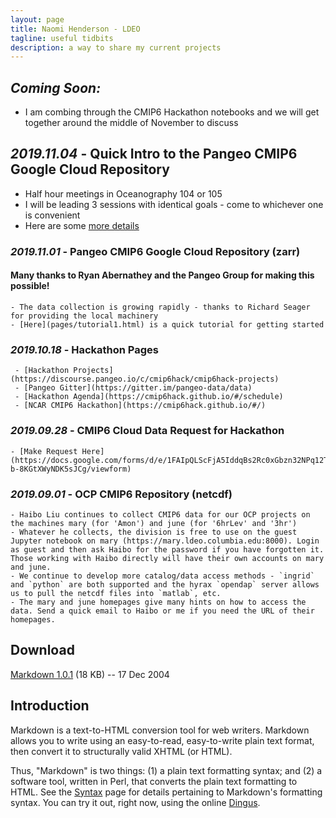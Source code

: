 ```yaml
---
layout: page
title: Naomi Henderson - LDEO
tagline: useful tidbits
description: a way to share my current projects
---
```


*Coming Soon:* 
--------------
- I am combing through the CMIP6 Hackathon notebooks and we will get together around the middle of November to discuss


*2019.11.04* -  Quick Intro to the Pangeo CMIP6 Google Cloud Repository
--------------
- Half hour meetings in Oceanography 104 or 105
- I will be leading 3 sessions with identical goals - come to whichever one is convenient
- Here are some [more details](https://naomi-henderson.github.io/pages/sessions.html)


### *2019.11.01* -  Pangeo CMIP6 Google Cloud Repository (zarr)

#### Many thanks to Ryan Abernathey and the Pangeo Group for making this possible! 
	- The data collection is growing rapidly - thanks to Richard Seager for providing the local machinery
	- [Here](pages/tutorial1.html) is a quick tutorial for getting started


### *2019.10.18* - Hackathon Pages
	 - [Hackathon Projects](https://discourse.pangeo.io/c/cmip6hack/cmip6hack-projects)
	 - [Pangeo Gitter](https://gitter.im/pangeo-data/data)
	 - [Hackathon Agenda](https://cmip6hack.github.io/#/schedule)
	 - [NCAR CMIP6 Hackathon](https://cmip6hack.github.io/#/)


### *2019.09.28* - CMIP6 Cloud Data Request for Hackathon
	- [Make Request Here](https://docs.google.com/forms/d/e/1FAIpQLScFjA5IddqBs2Rc0xGbzn32NPq12TKr-b-8KGtXWyNDK5sJCg/viewform)


### *2019.09.01* -  OCP CMIP6 Repository (netcdf)
	- Haibo Liu continues to collect CMIP6 data for our OCP projects on the machines mary (for 'Amon') and june (for '6hrLev' and '3hr')
	- Whatever he collects, the division is free to use on the guest Jupyter notebook on mary (https://mary.ldeo.columbia.edu:8000). Login as guest and then ask Haibo for the password if you have forgotten it. Those working with Haibo directly will have their own accounts on mary and june.
	- We continue to develop more catalog/data access methods - `ingrid` and `python` are both supported and the hyrax `opendap` server allows us to pull the netcdf files into `matlab`, etc.  
	- The mary and june homepages give many hints on how to access the data. Send a quick email to Haibo or me if you need the URL of their homepages.


Download
--------

[Markdown 1.0.1][dl] (18 KB) -- 17 Dec 2004

[dl]: http://daringfireball.net/projects/downloads/Markdown_1.0.1.zip


Introduction
------------

Markdown is a text-to-HTML conversion tool for web writers. Markdown
allows you to write using an easy-to-read, easy-to-write plain text
format, then convert it to structurally valid XHTML (or HTML).

Thus, "Markdown" is two things: (1) a plain text formatting syntax;
and (2) a software tool, written in Perl, that converts the plain text
formatting to HTML. See the [Syntax][] page for details pertaining to
Markdown's formatting syntax. You can try it out, right now, using the
online [Dingus][].

  [syntax]: /projects/markdown/syntax
  [dingus]: /projects/markdown/dingus
